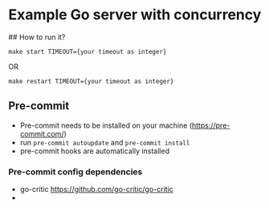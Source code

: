 # Example Go server with concurrency

## How to run it?

`make start TIMEOUT={your timeout as integer}`

OR

`make restart TIMEOUT={your timeout as integer}`

## Pre-commit

- Pre-commit needs to be installed on your machine (https://pre-commit.com/)
- run `pre-commit autoupdate` and `pre-commit install`
- pre-commit hooks are automatically installed

### Pre-commit config dependencies

- go-critic https://github.com/go-critic/go-critic
-
